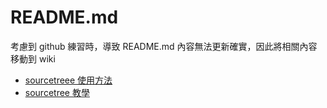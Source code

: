 # README.md
考慮到 github 練習時，導致 README.md 內容無法更新確實，因此將相關內容移動到 wiki

- [sourcetreee 使用方法](https://github.com/Frank0321/GitHubTest/wiki/sourcetree-%E4%BD%BF%E7%94%A8%E6%96%B9%E6%B3%95)
- [sourcetree 教學](https://hackmd.io/@09oU3M6LTU-7M6MkSqRj1A/Bymbf3y2?type=view)

